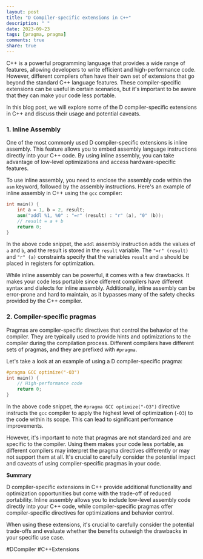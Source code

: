 ```yaml
---
layout: post
title: "D Compiler-specific extensions in C++"
description: " "
date: 2023-09-23
tags: [pragma, pragma]
comments: true
share: true
---
```


C++ is a powerful programming language that provides a wide range of features, allowing developers to write efficient and high-performance code. However, different compilers often have their own set of extensions that go beyond the standard C++ language features. These compiler-specific extensions can be useful in certain scenarios, but it's important to be aware that they can make your code less portable.

In this blog post, we will explore some of the D compiler-specific extensions in C++ and discuss their usage and potential caveats.

### 1. Inline Assembly

One of the most commonly used D compiler-specific extensions is inline assembly. This feature allows you to embed assembly language instructions directly into your C++ code. By using inline assembly, you can take advantage of low-level optimizations and access hardware-specific features.

To use inline assembly, you need to enclose the assembly code within the `asm` keyword, followed by the assembly instructions. Here's an example of inline assembly in C++ using the `gcc` compiler:

```cpp
int main() {
    int a = 1, b = 2, result;
    asm("addl %1, %0" : "=r" (result) : "r" (a), "0" (b));
    // result = a + b
    return 0;
}
```

In the above code snippet, the `addl` assembly instruction adds the values of `a` and `b`, and the result is stored in the `result` variable. The `"=r" (result)` and `"r" (a)` constraints specify that the variables `result` and `a` should be placed in registers for optimization.

While inline assembly can be powerful, it comes with a few drawbacks. It makes your code less portable since different compilers have different syntax and dialects for inline assembly. Additionally, inline assembly can be error-prone and hard to maintain, as it bypasses many of the safety checks provided by the C++ compiler.

### 2. Compiler-specific pragmas

Pragmas are compiler-specific directives that control the behavior of the compiler. They are typically used to provide hints and optimizations to the compiler during the compilation process. Different compilers have different sets of pragmas, and they are prefixed with `#pragma`.

Let's take a look at an example of using a D compiler-specific pragma:

```cpp
#pragma GCC optimize("-O3")
int main() {
    // High-performance code
    return 0;
}
```

In the above code snippet, the `#pragma GCC optimize("-O3")` directive instructs the `gcc` compiler to apply the highest level of optimization (`-O3`) to the code within its scope. This can lead to significant performance improvements.

However, it's important to note that pragmas are not standardized and are specific to the compiler. Using them makes your code less portable, as different compilers may interpret the pragma directives differently or may not support them at all. It's crucial to carefully consider the potential impact and caveats of using compiler-specific pragmas in your code.

**Summary**

D compiler-specific extensions in C++ provide additional functionality and optimization opportunities but come with the trade-off of reduced portability. Inline assembly allows you to include low-level assembly code directly into your C++ code, while compiler-specific pragmas offer compiler-specific directives for optimizations and behavior control.

When using these extensions, it's crucial to carefully consider the potential trade-offs and evaluate whether the benefits outweigh the drawbacks in your specific use case.

#DCompiler #C++Extensions
